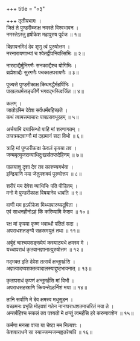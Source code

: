+++
title = "०३"

+++
तृतीयभागः ।  
जितं ते पुण्डरीब्जाक्ष नमस्ते विश्वभावन ।  
नमस्तेऽस्तु हृषीकेश महापुरुष पूर्वज ॥ १॥  
  
विज्ञापनमिदं देव शृणु त्वं पुरुषोत्तम ।  
नरनारायणाभ्यां च श्वेतद्वीपनिवत्सिभिः ॥ २॥  
  
नारदाद्यैर्मुनिगणैः सनकाद्यैश्च योगिभिः ।  
ब्रह्मेशाद्यैः सुरगणैः पचकालपरायणैः ॥ ३॥  
  
पूज्यसे पुण्डरीकाक्ष किथमद्धैर्महर्षिभिः ।  
पाखलधर्मसङ्कीर्णे भगवद्भस्त्विर्जित ॥ ४॥  
  
कलम् ।  
जातोऽस्मि देवेश सर्वधर्मबहिच्छते ।  
कथं त्वामसमाचारः पापप्रसवभूरहम् ॥ ५॥  
  
अर्चयामि दयासिन्धो पाहि मां शरणागतम् ।  
तापत्रयदवाग्नौ मां दह्यमानं सदा विभो ॥ ६॥  
  
त्राहि मां पुण्डरीकाक्ष केवलं कृपया तव ।  
जन्ममृत्युजराव्याधिदुःखर्सतप्तदेहिनम् ॥ ७॥  
  
पालयाशु दृशा देव तव कारुण्यगर्भया ।  
इन्द्रियाणि मया जेतुमशक्यं पुरुषोत्तम ॥ ८॥  
  
शरीरं मम देवेश व्याधिभिः पति पीडितम् ।  
मनो मे पुण्डरीकाक्ष विषयानेव धावति ॥ ९॥  
  
वाणी मम हृऽपीकेश मिथ्यापारुष्यदूषिता ।  
एवं साधनहीनोऽहं किं करिष्यामि केशव ॥ १०॥  
  
रक्ष मां कृपया कृष्ण भवाब्धौ पतितं सदा ।  
अपराधशतङ्ग्यै सहस्रमयुतं तथा ॥ ११॥  
  
अर्बुदं चाश्चयसङ्ख्येयं कस्याठ्यधे क्षमस्व मे ।  
यच्चापराधं कृतवानज्ञानात्पुरुषोत्तम ॥ १२॥  
  
मद्भक्त इति देवेश तत्सर्वं क्षन्तुमर्हसि ।  
अज्ञत्वादप्यशक्तत्वादालस्याद्दुष्टभावनात् ॥ १३॥  
  
कृतापराधं कृपणं क्षन्तुमर्हसि मां विभौ ।  
अपराधसहस्राणि क्रियन्तेऽहर्निशं मया ॥ १४॥  
  
तानि सर्वाणि मे देव क्षमस्व मधुसूदन ।  
यच्छमनः प्रभृति मोहवशं गतेन नानापराधशतमाचरितं मया ते ।  
अन्तर्बहिश्च सकलं तव पश्यतो मे क्षन्तुं त्वमर्हसि हरे करुणावशेन ॥ १५॥  
  
कर्मणा मनसा वाचा या चेष्टा मम नित्यशः ।  
केशवाराधने सा स्याज्जन्मजन्मह्वतरेष्वपि ॥ १६॥  
  
  
